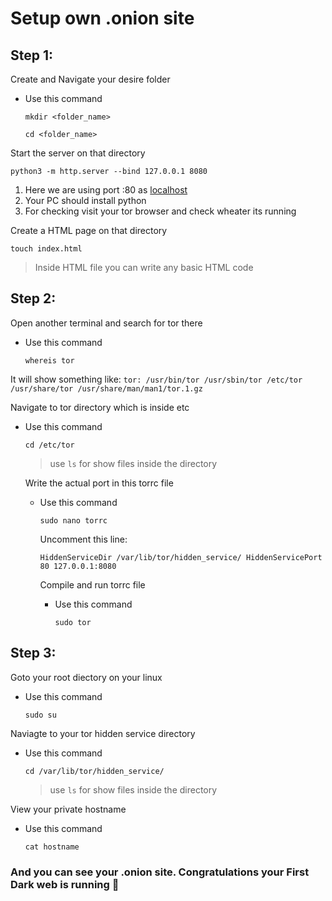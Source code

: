 # Setup own .onion site

## Step 1:

Create and Navigate your desire folder

- Use this command

    `mkdir <folder_name>`

    `cd <folder_name>`

Start the server on that directory

`python3 -m http.server --bind 127.0.0.1 8080`

1. Here we are using port :80 as [localhost](http://localhost) 
2. Your PC should install python
3. For checking visit your tor browser and check wheater its running

Create a HTML page on that directory

`touch index.html`

> Inside HTML file you can write any basic HTML code

## Step 2:

 Open another terminal and search for tor there

- Use this command

    `whereis tor`

It will show something like:
`tor: /usr/bin/tor /usr/sbin/tor /etc/tor /usr/share/tor /usr/share/man/man1/tor.1.gz`

Navigate to tor directory which is inside etc

- Use this command

    `cd /etc/tor`

    > use `ls` for show files inside the directory

    Write the actual port in this torrc file

    - Use this command

        `sudo nano torrc` 

        Uncomment this line: 

        `HiddenServiceDir /var/lib/tor/hidden_service/
        HiddenServicePort 80 127.0.0.1:8080`

        Compile and run torrc file

        - Use this command

            `sudo tor`

## Step 3:

 Goto your root diectory on your linux

- Use this command

    `sudo su`

Naviagte to your tor hidden service directory

- Use this command

    `cd /var/lib/tor/hidden_service/`

    > use `ls` for show files inside the directory

View your private hostname

- Use this command

    `cat hostname`

### And you can see your .onion site. Congratulations your First Dark web is running 🎉